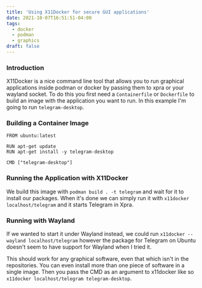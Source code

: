 ```yaml
---
title: 'Using X11Docker for secure GUI applications'
date: 2021-10-07T16:51:51-04:00
tags:
  - docker
  - podman
  - graphics
draft: false
---
```


### Introduction

X11Docker is a nice command line tool that allows you to run graphical
applications inside podman or docker by passing them to xpra or your wayland
socket. To do this you first need a `Containerfile` or `Dockerfile` to build an
image with the application you want to run. In this example I'm going to run
`telegram-desktop`.

### Building a Container Image

```
FROM ubuntu:latest

RUN apt-get update
RUN apt-get install -y telegram-desktop

CMD ["telegram-desktop"]
```

### Running the Application with X11Docker

We build this image with `podman build . -t telegram` and wait for it to
install our packages. When it's done we can simply run it with `x11docker
localhost/telegram` and it starts Telegram in Xpra.

### Running with Wayland

If we wanted to start it under Wayland instead, we could run `x11docker
--wayland localhost/telegram` however the package for Telegram on Ubuntu
doesn't seem to have support for Wayland when I tried it.

This should work for any graphical software, even that which isn't in the
repositories. You can even install more than one piece of software in a single
image. Then you pass the CMD as an argument to x11docker like so `x11docker
localhost/telegram telegram-desktop`.
